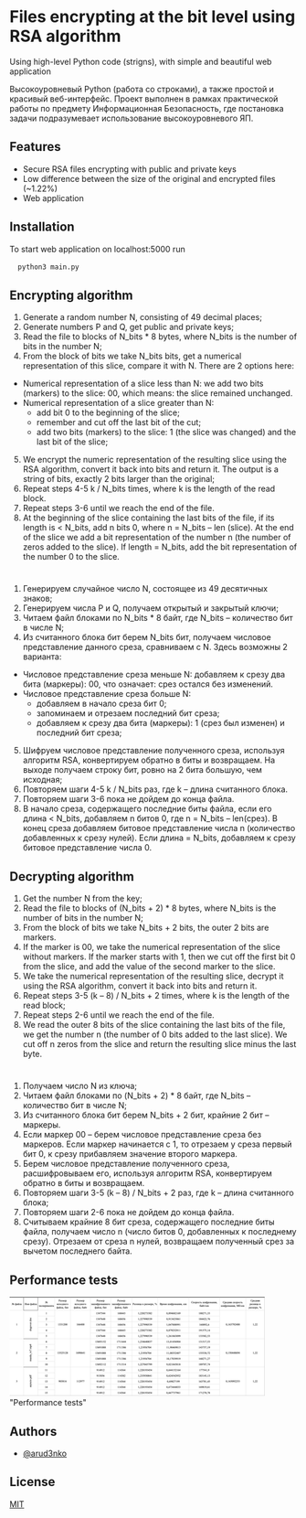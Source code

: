 
# Files encrypting at the bit level using RSA algorithm

Using high-level Python code (strigns), with simple and beautiful web application

Высокоуровневый Python (работа со строками), а также простой и красивый веб-интерфейс. Проект выполнен в рамках практической работы по предмету Информационная Безопасность, где постановка задачи подразумевает использование высокоуровневого ЯП.
## Features

- Secure RSA files encrypting with public and private keys
- Low difference between the size of the original and encrypted files (~1.22%)
- Web application

## Installation

To start web application on localhost:5000 run

```bash
  python3 main.py
```

## Encrypting algorithm

1) Generate a random number N, consisting of 49 decimal places;
2) Generate numbers P and Q, get public and private keys;
3) Read the file to blocks of N_bits * 8 bytes, where N_bits is the number of bits in the number N;
4) From the block of bits we take N_bits bits, get a numerical representation of this slice, compare it with N. There are 2 options here:
- Numerical representation of a slice less than N: we add two bits (markers) to the slice: 00, which means: the slice remained unchanged.
- Numerical representation of a slice greater than N:
  - add bit 0 to the beginning of the slice;
  - remember and cut off the last bit of the cut;
  - add two bits (markers) to the slice: 1 (the slice was changed) and the last bit of the slice;
5) We encrypt the numeric representation of the resulting slice using the RSA algorithm, convert it back into bits and return it. The output is a string of bits, exactly 2 bits larger than the original;
6) Repeat steps 4-5 k / N_bits times, where k is the length of the read block.
7) Repeat steps 3-6 until we reach the end of the file.
8) At the beginning of the slice containing the last bits of the file, if its length is < N_bits, add n bits 0, where n = N_bits – len (slice). At the end of the slice we add a bit representation of the number n (the number of zeros added to the slice). If length = N_bits, add the bit representation of the number 0 to the slice.

#

1)	Генерируем случайное число N, состоящее из 49 десятичных знаков;
2)	Генерируем числа P и Q, получаем открытый и закрытый ключи;
3)	Читаем файл блоками по N_bits * 8 байт, где N_bits – количество бит в числе N;
4)	Из считанного блока бит берем N_bits бит, получаем числовое представление данного среза, сравниваем с N. Здесь возможны 2 варианта:
- Числовое представление среза меньше N: добавляем к срезу два бита (маркеры): 00, что означает: срез остался без изменений.
- Числовое представление среза больше N:
  - добавляем в начало среза бит 0;
  - запоминаем и отрезаем последний бит среза;
  - добавляем к срезу два бита (маркеры): 1 (срез был изменен) и последний бит среза;
5)	Шифруем числовое представление полученного среза, используя алгоритм RSA, конвертируем обратно в биты и возвращаем. На выходе получаем строку бит, ровно на 2 бита большую, чем исходная;
6)	Повторяем шаги 4-5 k / N_bits раз, где k – длина считанного блока. 
7)	Повторяем шаги 3-6 пока не дойдем до конца файла.
8)	В начало среза, содержащего последние биты файла, если его длина < N_bits, добавляем n битов 0, где n = N_bits – len(срез). В конец среза добавляем битовое представление числа n (количество добавленных к срезу нулей). Если длина = N_bits, добавляем к срезу битовое представление числа 0.


## Decrypting algorithm

1) Get the number N from the key;
2) Read the file to blocks of (N_bits + 2) * 8 bytes, where N_bits is the number of bits in the number N;
3) From the block of bits we take N_bits + 2 bits, the outer 2 bits are markers.
4) If the marker is 00, we take the numerical representation of the slice without markers. If the marker starts with 1, then we cut off the first bit 0 from the slice, and add the value of the second marker to the slice.
5) We take the numerical representation of the resulting slice, decrypt it using the RSA algorithm, convert it back into bits and return it.
6) Repeat steps 3-5 (k – 8) / N_bits + 2 times, where k is the length of the read block;
7) Repeat steps 2-6 until we reach the end of the file.
8) We read the outer 8 bits of the slice containing the last bits of the file, we get the number n (the number of 0 bits added to the last slice). We cut off n zeros from the slice and return the resulting slice minus the last byte.

#

1)	Получаем число N из ключа;
2)	Читаем файл блоками по (N_bits + 2) * 8 байт, где N_bits – количество бит в числе N;
3)	Из считанного блока бит берем N_bits + 2 бит, крайние 2 бит – маркеры.
4)	Если маркер 00 – берем числовое представление среза без маркеров. Если маркер начинается с 1, то отрезаем у среза первый бит 0, к срезу прибавляем значение второго маркера.
5)	Берем числовое представление полученного среза, расшифровываем его, используя алгоритм RSA, конвертируем обратно в биты и возвращаем.
6)	Повторяем шаги 3-5 (k – 8) / N_bits + 2 раз, где k – длина считанного блока;
7)	Повторяем шаги 2-6 пока не дойдем до конца файла.
8)	Считываем крайние 8 бит среза, содержащего последние биты файла, получаем число n (число битов 0, добавленных к последнему срезу). Отрезаем от среза n нулей, возвращаем полученный срез за вычетом последнего байта.

## Performance tests

![tests](_images/img.png) "Performance tests"

## Authors

- [@arud3nko](https://www.github.com/arud3nko)


## License

[MIT](https://choosealicense.com/licenses/mit/)

